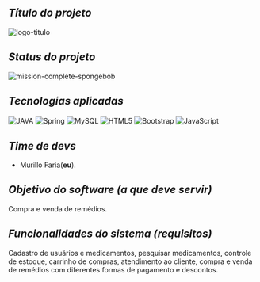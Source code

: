 ## *Título do projeto*
![logo-titulo](https://github.com/murillofaria/uc15-Farmacia/assets/137303558/651c2bec-2860-4428-bebe-1a96397fc889)


## *Status do projeto*
![mission-complete-spongebob](https://github.com/murillofaria/uc15-Farmacia/assets/137303558/92e8fb96-0641-4325-9d34-c0375f25f019)

## *Tecnologias aplicadas*
<div style = "display: inline_block">
  <img align="center" alt="JAVA" src="https://img.shields.io/badge/Java-ED8B00?style=for-the-badge&logo=openjdk&logoColor=white"/>
  <img align="center" alt="Spring" src="https://img.shields.io/badge/Spring-6DB33F?style=for-the-badge&logo=spring&logoColor=white"/>
  <img align="center" alt="MySQL" src="https://img.shields.io/badge/MySQL-005C84?style=for-the-badge&logo=mysql&logoColor=white"/>
  <img align="center" alt="HTML5" src="https://img.shields.io/badge/HTML5-E34F26?style=for-the-badge&logo=html5&logoColor=white"/>
  <img align="center" alt="Bootstrap" src="https://img.shields.io/badge/Bootstrap-563D7C?style=for-the-badge&logo=bootstrap&logoColor=white"/>
  <img align="center" alt="JavaScript" src="https://img.shields.io/badge/JavaScript-323330?style=for-the-badge&logo=javascript&logoColor=F7DF1E"/>
  
</div>

## *Time de devs*
- Murillo Faria(**eu**).

## *Objetivo do software (a que deve servir)*
Compra e venda de remédios.

## *Funcionalidades do sistema (requisitos)*
Cadastro de usuários e medicamentos, pesquisar medicamentos, controle de estoque, carrinho de compras, atendimento ao cliente, compra e venda de remédios com diferentes formas de pagamento e descontos.
